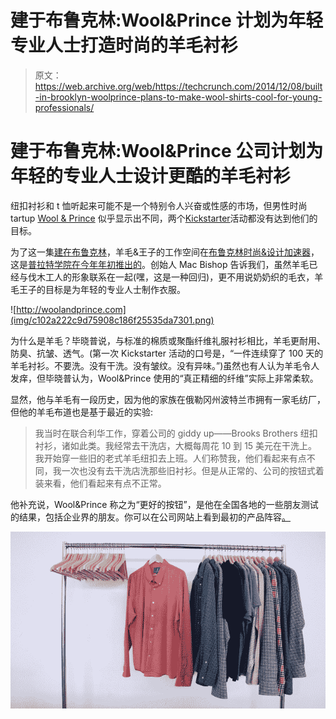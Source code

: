 # 建于布鲁克林:Wool&Prince 计划为年轻专业人士打造时尚的羊毛衬衫 

> 原文：<https://web.archive.org/web/https://techcrunch.com/2014/12/08/built-in-brooklyn-woolprince-plans-to-make-wool-shirts-cool-for-young-professionals/>

# 建于布鲁克林:Wool&Prince 公司计划为年轻的专业人士设计更酷的羊毛衬衫

纽扣衬衫和 t 恤听起来可能不是一个特别令人兴奋或性感的市场，但男性时尚 tartup [Wool & Prince](https://web.archive.org/web/20230126061655/http://woolandprince.com/) 似乎显示出不同，两个[Kickstarter](https://web.archive.org/web/20230126061655/https://www.kickstarter.com/projects/1868906/woolandprince-the-better-button-down-guaranteed)活动都没有达到他们的目标。

为了这一集[建在布鲁克林](https://web.archive.org/web/20230126061655/https://techcrunch.com/video/built-in-brooklyn/)，羊毛&王子的工作空间在[布鲁克林时尚&设计加速器](https://web.archive.org/web/20230126061655/http://bkaccelerator.com/)，这是[普拉特学院在今年年初推出的](https://web.archive.org/web/20230126061655/https://www.pratt.edu/news/view/pratt_launches_brooklyn_fashion_and_design_accelerator_to_help_new_creative)。创始人 Mac Bishop 告诉我们，虽然羊毛已经与伐木工人的形象联系在一起(嘿，这是一种回归)，更不用说奶奶织的毛衣，羊毛王子的目标是为年轻的专业人士制作衣服。

![http://woolandprince.com](img/c102a222c9d75908c186f25535da7301.png)

为什么是羊毛？毕晓普说，与标准的棉质或聚酯纤维礼服衬衫相比，羊毛更耐用、防臭、抗皱、透气。(第一次 Kickstarter 活动的口号是，“一件连续穿了 100 天的羊毛衬衫。不要洗。没有干洗。没有皱纹。没有异味。”)虽然也有人认为羊毛令人发痒，但毕晓普认为，Wool&Prince 使用的“真正精细的纤维”实际上非常柔软。

显然，他与羊毛有一段历史，因为他的家族在俄勒冈州波特兰市拥有一家毛纺厂，但他的羊毛布道也是基于最近的实验:

> 我当时在联合利华工作，穿着公司的 giddy up——Brooks Brothers 纽扣衬衫，诸如此类。我经常去干洗店，大概每周花 10 到 15 美元在干洗上。我开始穿一些旧的老式羊毛纽扣去上班。人们称赞我，他们看起来有点不同，我一次也没有去干洗店洗那些旧衬衫。但是从正常的、公司的按钮式着装来看，他们看起来有点不正常。

他补充说，Wool&Prince 称之为“更好的按钮”，是他在全国各地的一些朋友测试的结果，包括企业界的朋友。你可以在公司网站上看到最初的产品阵容[。](https://web.archive.org/web/20230126061655/http://woolandprince.com/)

![Wool&Prince shirts](img/1475635a5ea1c84aba8fd66543e47f6b.png)